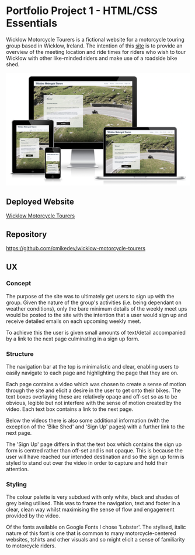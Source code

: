 # Portfolio Project 1 - HTML/CSS Essentials
Wicklow Motorcycle Tourers is a fictional website for a motorcycle touring group based in Wicklow, Ireland. The intention of this [site](https://cmikedev.github.io/wicklow-motorcycle-tourers/) is to provide an overview of the meeting location and ride times for riders who wish to tour Wicklow with other like-minded riders and make use of a roadside bike shed.

![image](https://raw.githubusercontent.com/cmikedev/wicklow-motorcycle-tourers/main/assets/readme-images/am-i-responsive-screenshot.png)

## Deployed Website
[Wicklow Motorcycle Tourers](https://cmikedev.github.io/wicklow-motorcycle-tourers/)

## Repository
https://github.com/cmikedev/wicklow-motorcycle-tourers


## UX

### Concept
The purpose of the site was to ultimately get users to sign up with the group. Given the nature of the group's activities (i.e. being dependant on weather conditions), only the bare minimum details of the weekly meet ups would be posted to the site with the intention that a user would sign up and receive detailed emails on each upcoming weekly meet.

To achieve this the user is given small amounts of text/detail accompanied by a link to the next page culminating in a sign up form.

### Structure
The navigation bar at the top is minimalistic and clear, enabling users to easily navigate to each page and highlighting the page that they are on. 

Each page contains a video which was chosen to create a sense of motion through the site and elicit a desire in the user to get onto their bikes. The text boxes overlaying these are relatively opaqe and off-set so as to be obvious, legible but not interfere with the sense of motion created by the video. Each text box contains a link to the next page.

Below the videos there is also some additional information (with the exception of the 'Bike Shed' and 'Sign Up' pages) with a further link to the next page.

The 'Sign Up' page differs in that the text box which contains the sign up form is centred rather than off-set and is not opaque. This is because the user will have reached our intended destination and so the sign up form is styled to stand out over the video in order to capture and hold their attention.

### Styling
The colour palette is very subdued with only white, black and shades of grey being utilised. This was to frame the navigation, text and footer in a clear, clean way whilst maximising the sense of flow and engagement provided by the video.

Of the fonts available on Google Fonts I chose 'Lobster'. The stylised, italic nature of this font is one that is common to many motorcycle-centered websites, tshirts and other visuals and so might elicit a sense of familiarity to motorcycle riders.